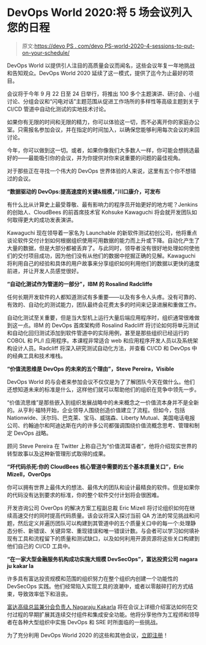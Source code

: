 # DevOps World 2020:将 5 场会议列入您的日程

> 原文:[https://devo PS . com/devo PS-world-2020-4-sessions-to-put-on-your-schedule/](https://devops.com/devops-world-2020-4-sessions-to-put-on-your-schedule/)

DevOps World 以提供引人注目的高质量会议而闻名，这些会议年复一年地挑战和告知观众。DevOps World 2020 延续了这一模式，提供了迄今为止最好的项目。

会议将于今年 9 月 22 日至 24 日举行，将推出 100 多个主题演讲、研讨会、小组讨论、分组会议和“闪电对话”主题范围从促进工作场所的多样性等高级主题到关于 CI/CD 管道中自动化测试的实地技术讨论。

如果你有无限的时间和无限的精力，你可以体验这一切，而不必离开你的家庭办公室。只需报名参加会议，并在指定的时间加入，以确保您能够利用每次会议的来回讨论。

今年，你可以做到这一切。或者，如果你像我们大多数人一样，你可能会想挑选最好的——最能吸引你的会议，并为你提供对你来说重要的问题的最佳视角。

对于那些正在寻找一个伟大的 DevOps 世界体验的人来说，这里有五个你不想错过的会议。

**“数据驱动的 DevOps:提高速度的关键&规模，”川口康介，可发布**

有什么比从计算史上最受尊敬、最有影响力的程序员开始更好的地方呢？Jenkins 的创始人、CloudBees 的前首席技术官 Kohsuke Kawaguchi 将会就开发团队如何取得更大的成功发表演讲。

Kawaguchi 现在领导着一家名为 Launchable 的新软件测试初创公司，他将重点谈论软件交付计划如何根据组织使用可用数据的能力而上升或下降。自动化产生了大量的数据，但是大部分都被丢弃了。与此同时，领导者没有很好地处理如何使他们的交付项目成功，因为他们没有从他们的数据中挖掘正确的见解。Kawaguchi 将利用自己的经验和具体的用户故事来分享组织如何利用他们的数据以更快的速度前进，并让开发人员感觉很好。

**“自动化测试作为管道的一部分”，IBM 的 Rosalind Radcliffe**

任何长期开发软件的人都知道测试有多重要——以及有多令人头疼。没有可靠的、有效的、自动化的测试能力，团队最终会花费太多的时间来记录进展和重做工作。

自动化测试至关重要，但是当大型机上运行大量后端应用程序时，组织通常很难做到这一点。IBM 的 DevOps 首席架构师 Rosalind Radcliff 将讨论如何将单元测试和自动化回归测试添加到软件管道中的实际用例，甚至是那些组织已经运行的 COBOL 和 PL/I 应用程序。本课程非常适合 web 和应用程序开发人员以及系统架构设计人员。Radcliff 将深入研究测试自动化方法，并查看 CI/CD 和 DevOps 中的经典工具和技术堆栈。

**“价值流思维是 DevOps 的未来的五个理由”，Steve Pereira，Visible**

DevOps World 的与会者来参加会议不仅仅是为了了解团队今天在做什么。他们还想知道未来的标准是什么，这样他们就可以帮助他们的组织在竞争中领先一步。

“价值流思维”是那些嵌入到组织发展战略中的未来概念之一价值流本身并不是全新的。从亨利·福特开始，企业领导人围绕创造价值建立了流程。但如今，包括 Nationwide、沃尔玛、巴克莱、宝马、威瑞森、Liberty Mutual、美国电话电报公司、约翰迪尔和阿迪达斯在内的许多公司都强调围绕价值流概念思考、管理和制定 DevOps 战略。

顾问 Steve Pereira 在 Twitter 上称自己为“价值流耳语者”，他将介绍现实世界的转型故事以及这种新管理形式取得的成果。

**“坏代码杀死:你的 CloudBees 核心管道中需要的五个基本质量关口”，Eric Mizell，OverOps**

你可以拥有世界上最伟大的想法、最伟大的团队和设计最精良的软件。但是如果你的代码没有达到要求的标准，你的整个软件交付计划将会很困难。

开发咨询公司 OverOps 的解决方案工程副总裁 Eric Mizell 将讨论组织如何在继续高速交付的同时提高代码质量。该会议将深入探讨当前 QA 方法的常见挑战和问题，然后定义并遍历团队可以构建到其管道中的五个质量关口中的每一个:处理静态分析、新错误、关键异常、重现错误和唯一错误计数。与会者可以学习如何填补现有工具和流程留下的质量和测试缺口，以及如何利用开源资源将这些关口构建到他们自己的 CI/CD 工具中。

**“在一家大型金融服务机构成功实施大规模 DevSecOps”，富达投资公司 nagara ju kakar la**

许多具有富达投资规模和范围的组织努力在整个组织内创建一个功能性的 DevSecOps 实践。他们经常陷入实现工具的浪潮中，或者以零敲碎打的方式结束，导致效率低下和沮丧。

[富达高级总监兼分会负责人 Nagaraju Kakarla](https://in.linkedin.com/in/nagaraju-kakarla-mca-pmp) 将在会议上详细介绍富达如何在交付过程的早期扩展其连续交付组件和集成安全功能。他将分享他作为工程师和领导者在各种大型组织中实施 DevOps 和 SRE 时所面临的一些挑战。

为了充分利用 DevOps World 2020 的这些和其他会议，[立即注册](https://www.cloudbees.com/devops-world/register?utm_source=devops.com&utm_medium=email&utm_campaign=dw2020)！